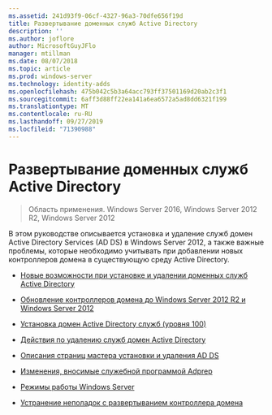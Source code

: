```yaml
---
ms.assetid: 241d93f9-06cf-4327-96a3-70dfe656f19d
title: Развертывание доменных служб Active Directory
description: ''
ms.author: joflore
author: MicrosoftGuyJFlo
manager: mtillman
ms.date: 08/07/2018
ms.topic: article
ms.prod: windows-server
ms.technology: identity-adds
ms.openlocfilehash: 475b042c5b3a64acc793ff37501169d20ab2c3f1
ms.sourcegitcommit: 6aff3d88ff22ea141a6ea6572a5ad8dd6321f199
ms.translationtype: MT
ms.contentlocale: ru-RU
ms.lasthandoff: 09/27/2019
ms.locfileid: "71390988"
---
```

# <a name="ad-ds-deployment"></a>Развертывание доменных служб Active Directory

>Область применения. Windows Server 2016, Windows Server 2012 R2, Windows Server 2012

В этом руководстве описывается установка и удаление служб домен Active Directory Services (AD DS) в Windows Server 2012, а также важные проблемы, которые необходимо учитывать при добавлении новых контроллеров домена в существующую среду Active Directory.  
  
- [Новые возможности при установке и удалении доменных служб Active Directory](../../ad-ds/deploy/What-s-New-in-Active-Directory-Domain-Services-Installation-and-Removal.md)  
  
- [Обновление контроллеров домена до Windows Server 2012 R2 и Windows Server 2012](../../ad-ds/deploy/Upgrade-Domain-Controllers-to-Windows-Server-2012-R2-and-Windows-Server-2012.md)  
  
- [Установка домен Active Directory служб &#40;уровня 100&#41;](../../ad-ds/deploy/Install-Active-Directory-Domain-Services--Level-100-.md)  
  
- [Действия по удалению служб домен Active Directory](assetId:///99b97af0-aa7e-41ed-8c81-4eee6c03eb4c)  
  
- [Описания страниц мастера установки и удаления AD DS](../../ad-ds/deploy/AD-DS-Installation-and-Removal-Wizard-Page-Descriptions.md)  
  
- [Изменения, вносимые служебной программой Adprep](../../ad-ds/deploy/adprep/Changes-Made-by-Adprep.md)  

- [Режимы работы Windows Server](../../ad-ds/active-directory-functional-levels.md)
  
- [Устранение неполадок с развертыванием контроллера домена](../../ad-ds/deploy/Troubleshooting-Domain-Controller-Deployment.md)  

